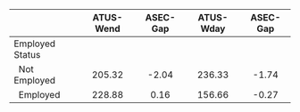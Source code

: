 
|                      |    ATUS-Wend |     ASEC-Gap |    ATUS-Wday |     ASEC-Gap |
| -------------------- | :----------: | :----------: | :----------: | :----------: |
| Employed Status      |              |              |              |              |
| &nbsp;&nbsp;Not Employed |       205.32 |        -2.04 |       236.33 |        -1.74 |
| &nbsp;&nbsp;Employed |       228.88 |         0.16 |       156.66 |        -0.27 |

